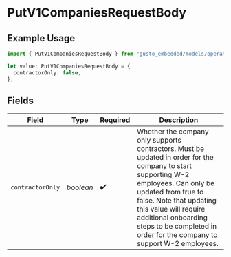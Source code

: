 # PutV1CompaniesRequestBody

## Example Usage

```typescript
import { PutV1CompaniesRequestBody } from "gusto_embedded/models/operations";

let value: PutV1CompaniesRequestBody = {
  contractorOnly: false,
};
```

## Fields

| Field                                                                                                                                                                                                                                                                                                        | Type                                                                                                                                                                                                                                                                                                         | Required                                                                                                                                                                                                                                                                                                     | Description                                                                                                                                                                                                                                                                                                  |
| ------------------------------------------------------------------------------------------------------------------------------------------------------------------------------------------------------------------------------------------------------------------------------------------------------------ | ------------------------------------------------------------------------------------------------------------------------------------------------------------------------------------------------------------------------------------------------------------------------------------------------------------ | ------------------------------------------------------------------------------------------------------------------------------------------------------------------------------------------------------------------------------------------------------------------------------------------------------------ | ------------------------------------------------------------------------------------------------------------------------------------------------------------------------------------------------------------------------------------------------------------------------------------------------------------ |
| `contractorOnly`                                                                                                                                                                                                                                                                                             | *boolean*                                                                                                                                                                                                                                                                                                    | :heavy_check_mark:                                                                                                                                                                                                                                                                                           | Whether the company only supports contractors. Must be updated in order for the company to start supporting W-2 employees. Can only be updated from true to false. Note that updating this value will require additional onboarding steps to be completed in order for the company to support W-2 employees. |